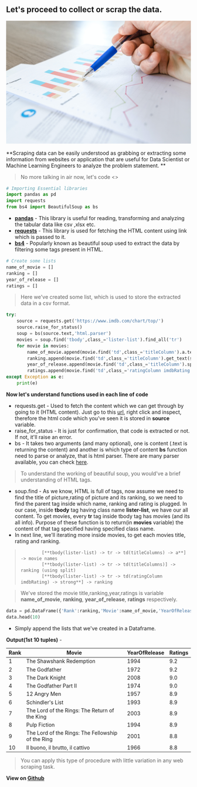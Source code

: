 ## Let's proceed to collect or scrap the data.

![alt text](docs/../img/datacollection.jpg)

**Scraping data can be easily understood as grabbing or extracting some information from websites or application that are useful for Data Scientist or Machine Learning Engineers to analyze the problem statement. **

> No more talking in air now, let's code  <>

```python
# Importing Essential libraries
import pandas as pd
import requests
from bs4 import BeautifulSoup as bs
```
- **[pandas](https://pandas.pydata.org/docs/user_guide/index.html)** - This library is useful for reading, transforming and analyzing the tabular data like csv ,xlsx etc.
- **[requests](https://requests.readthedocs.io/en/latest/)** - This library is used for fetching the HTML content using link which is passed to it.
- **[bs4](https://www.crummy.com/software/BeautifulSoup/bs4/doc/)** - Popularly known as beautiful soup used to extract the data by filtering some tags present in HTML.

```python
# Create some lists
name_of_movie = []
ranking = []
year_of_release = []
ratings = []
```

> Here we've created some list, which is used to store the extracted data in a csv format.

```python
try:
    source = requests.get('https://www.imdb.com/chart/top/')
    source.raise_for_status()
    soup = bs(source.text,'html.parser')
    movies = soup.find('tbody',class_='lister-list').find_all('tr')
    for movie in movies:
        name_of_movie.append(movie.find('td',class_='titleColumn').a.text)
        ranking.append(movie.find('td',class_='titleColumn').get_text(strip=True).split('.')[0])
        year_of_release.append(movie.find('td',class_='titleColumn').span.text.strip('()'))
        ratings.append(movie.find('td',class_='ratingColumn imdbRating').strong.text)    
except Exception as e:
    print(e)
```

**Now let's understand functions used in each line of code**

* requests.get - Used to fetch the content which we can get through by going to it (HTML content). Just go to this [url](https://www.imdb.com/chart/top/), right click and inspect, therefore the html code which you've seen it is stored in **source** variable.
* raise_for_status - It is just for confirmation, that code is extracted or not. If not, it'll raise an error.
* bs - It takes two arguments (and many optional), one is content (.text is returning the content) and another is which type of content **bs** function need to parse or analyze, that is html parser. There are many parser available, you can check [here](https://www.crummy.com/software/BeautifulSoup/bs4/doc/#installing-a-parser).
  
> To understand the working of beautiful soup, you would've a brief understanding of HTML tags.

* soup.find - As we know, HTML is full of tags, now assume we need to find the title of picture,rating of picture and its ranking, so we need to find the parent tag inside which name, ranking and rating is plugged. In our case, inside **tbody** tag having class name **lister-list**, we have our all content. To get movies, every **tr** tag inside tbody tag has movies (and its all info). Purpose of these function is to return(in **movies** variable) the content of that tag specified having specified class name.
* In next line, we'll iterating more inside movies, to get each movies title, rating and ranking.

>             [**tbody(lister-list) -> tr -> td(titleColumns) -> a**] -> movie names
>             [**tbody(lister-list) -> tr -> td(titleColumns)] -> ranking (using split)
>             [**tbody(lister-list) -> tr -> td(ratingColumn imdbRating) -> strong**] -> ranking

> We've stored the movie title,ranking,year,ratings is variable **name_of_movie**, **ranking**, **year_of_release**, **ratings** respectively.

```python
data = pd.DataFrame({'Rank':ranking,'Movie':name_of_movie,'YearOfRelease':year_of_release,'Ratings':ratings})
data.head(10)
```

- Simply append the lists that we've created in a Dataframe.

**Output(1st 10 tuples)** - 

|Rank|	Movie|	YearOfRelease|	Ratings|
|----|-------|---------------|---------|
|1|	The Shawshank Redemption|	1994|	9.2|
|2|	The Godfather|	1972|	9.2|
|3|	The Dark Knight|	2008|	9.0|
|4|	The Godfather Part II|	1974|	9.0|
|5|	12 Angry Men|	1957|	8.9|
|6|	Schindler's List|	1993|	8.9|
|7|	The Lord of the Rings: The Return of the King|	2003|	8.9|
|8|	Pulp Fiction|	1994|	8.9|
|9|	The Lord of the Rings: The Fellowship of the Ring|	2001|	8.8|
|10|	Il buono, il brutto, il cattivo|	1966|	8.8|

> You can apply this type of procedure with little variation in any web scraping task.

**View on [Github](https://github.com/Hg03/Classification)**



